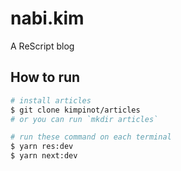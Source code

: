 # nabi.kim

A ReScript blog

## How to run

```bash
# install articles
$ git clone kimpinot/articles
# or you can run `mkdir articles`

# run these command on each terminal
$ yarn res:dev
$ yarn next:dev
```
